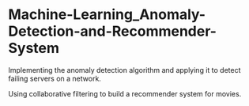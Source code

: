 # Machine-Learning_Anomaly-Detection-and-Recommender-System
Implementing the anomaly detection algorithm and applying it to detect failing servers on a network. 

Using collaborative filtering to build a recommender system for movies. 
